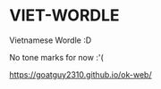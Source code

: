 # VIET-WORDLE
Vietnamese Wordle :D

No tone marks for now :'(

https://goatguy2310.github.io/ok-web/
